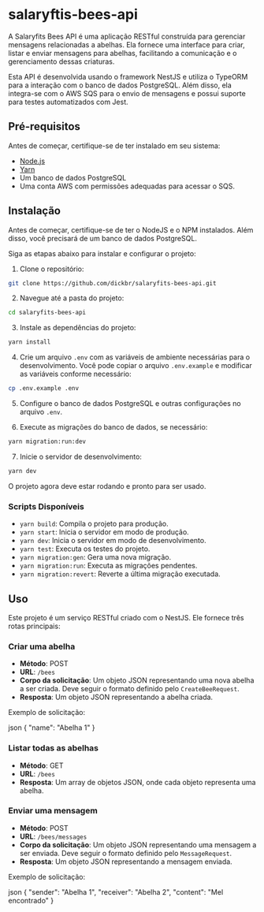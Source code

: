 # salaryftis-bees-api

A Salaryfits Bees API é uma aplicação RESTful construída para gerenciar mensagens relacionadas a abelhas. Ela fornece uma interface para criar, listar e enviar mensagens para abelhas, facilitando a comunicação e o gerenciamento dessas criaturas.

Esta API é desenvolvida usando o framework NestJS e utiliza o TypeORM para a interação com o banco de dados PostgreSQL. Além disso, ela integra-se com o AWS SQS para o envio de mensagens e possui suporte para testes automatizados com Jest.

## Pré-requisitos

Antes de começar, certifique-se de ter instalado em seu sistema:

- [Node.js](https://nodejs.org/)
- [Yarn](https://yarnpkg.com/)
- Um banco de dados PostgreSQL
- Uma conta AWS com permissões adequadas para acessar o SQS.

## Instalação

Antes de começar, certifique-se de ter o NodeJS e o NPM instalados. Além disso, você precisará de um banco de dados PostgreSQL.

Siga as etapas abaixo para instalar e configurar o projeto:

1. Clone o repositório:
````bash
git clone https://github.com/dickbr/salaryfits-bees-api.git
````

2. Navegue até a pasta do projeto:
````bash
cd salaryfits-bees-api
````

3. Instale as dependências do projeto:
````bash
yarn install
````

4. Crie um arquivo `.env` com as variáveis de ambiente necessárias para o desenvolvimento. Você pode copiar o arquivo `.env.example` e modificar as variáveis conforme necessário:
````bash
cp .env.example .env
````

5. Configure o banco de dados PostgreSQL e outras configurações no arquivo `.env`.

6. Execute as migrações do banco de dados, se necessário:
````bash
yarn migration:run:dev
````

7. Inicie o servidor de desenvolvimento:
````bash
yarn dev
````

O projeto agora deve estar rodando e pronto para ser usado.

### Scripts Disponíveis

- `yarn build`: Compila o projeto para produção.
- `yarn start`: Inicia o servidor em modo de produção.
- `yarn dev`: Inicia o servidor em modo de desenvolvimento.
- `yarn test`: Executa os testes do projeto.
- `yarn migration:gen`: Gera uma nova migração.
- `yarn migration:run`: Executa as migrações pendentes.
- `yarn migration:revert`: Reverte a última migração executada.

## Uso

Este projeto é um serviço RESTful criado com o NestJS. Ele fornece três rotas principais:

### Criar uma abelha

- **Método**: POST
- **URL**: `/bees`
- **Corpo da solicitação**: Um objeto JSON representando uma nova abelha a ser criada. Deve seguir o formato definido pelo `CreateBeeRequest`.
- **Resposta**: Um objeto JSON representando a abelha criada.

Exemplo de solicitação:

json { "name": "Abelha 1" }


### Listar todas as abelhas

- **Método**: GET
- **URL**: `/bees`
- **Resposta**: Um array de objetos JSON, onde cada objeto representa uma abelha.

### Enviar uma mensagem

- **Método**: POST
- **URL**: `/bees/messages`
- **Corpo da solicitação**: Um objeto JSON representando uma mensagem a ser enviada. Deve seguir o formato definido pelo `MessageRequest`.
- **Resposta**: Um objeto JSON representando a mensagem enviada.

Exemplo de solicitação:

json { "sender": "Abelha 1", "receiver": "Abelha 2", "content": "Mel encontrado" }
